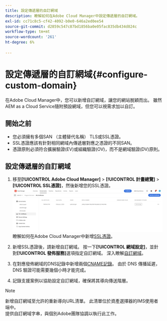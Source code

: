 ```yaml
---
title: 設定傳遞層的自訂網域
description: 瞭解如何在Adobe Cloud Manager中設定傳遞層的自訂網域。
exl-id: cc71c8c5-cf42-4092-b0e0-646a2ed0ee54
source-git-commit: d2859c547c87bd1856ba0e05fac835db434d824c
workflow-type: tm+mt
source-wordcount: '261'
ht-degree: 6%

---
```


# 設定傳遞層的自訂網域{#configure-custom-domain}

在Adobe Cloud Manager中，您可以新增自訂網域，讓您的網站脫穎而出。 雖然AEM as a Cloud Service隨附預設網域，但您可以視需求加以自訂。

## 開始之前

* 您必須擁有多個SAN （主體替代名稱） TLS或SSL憑證。
* SSL憑證應該有針對相同網域內傳遞層對應之憑證的不同SAN。
* 憑證原則必須符合擴展驗證(EV)或組織驗證(OV)，而不是網域驗證(DV)原則。


## 設定傳遞層的自訂網域

1. 移至&#x200B;**[!UICONTROL Adobe Cloud Manager]** > **[!UICONTROL 計畫總覽]** > **[!UICONTROL SSL憑證]**，然後新增您的SSL憑證。
   ![影像](/help/assets/assets/ssl-certificate.png)
瞭解如何在Adobe Cloud Manager中新增[SSL憑證](/help/implementing/cloud-manager/managing-ssl-certifications/add-ssl-certificate.md)。

1. 新增SSL憑證後，請新增自訂網域。 按一下&#x200B;**[!UICONTROL 網域設定]**，並針對&#x200B;**[!UICONTROL 發佈服務]**&#x200B;選項指定自訂網域。
深入瞭解[自訂網域](/help/implementing/cloud-manager/custom-domain-names/add-custom-domain-name.md)。

1. 在對應發佈網域的DNS記錄中新增兩個[CNAME記錄](/help/implementing/cloud-manager/custom-domain-names/add-custom-domain-name.md)。
由於 DNS 傳播延遲，DNS 驗證可能需要幾個小時才能完成。

1. 記錄支援案例以協助設定自訂網域，確保將其導向傳送階層。

>[!NOTE]
>
>新增自訂網域至允許的重新導向URL清單。 此清單位於資產選擇器的IMS使用者端中。<br>提供自訂網域字串，與個別Adobe團隊協調以執行此工作。
